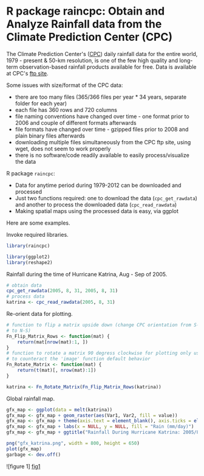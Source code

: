 R package raincpc: Obtain and Analyze Rainfall data from the Climate Prediction Center (CPC)
========================================================

The Climate Prediction Center's ([CPC](www.cpc.ncep.noaa.gov)) daily rainfall data for the entire world, 1979 - present & 50-km resolution, is one of the few high quality and long-term observation-based rainfall products available for free. Data is available at CPC's [ftp site](ftp.cpc.ncep.noaa.gov/precip/CPC_UNI_PRCP/GAUGE_GLB/). 

Some issues with size/format of the CPC data:
* there are too many files (365/366 files per year * 34 years, separate folder for each year)
* each file has 360 rows and 720 columns
* file naming conventions have changed over time - one format prior to 2006 and couple of different formats afterwards
* file formats have changed over time - gzipped files prior to 2008 and plain binary files afterwards
* downloading multiple files simultaneously from the CPC ftp site, using wget, does not seem to work properly
* there is no software/code readily available to easily process/visualize the data

R package `raincpc`:
* Data for anytime period during 1979-2012 can be downloaded and processed
* Just two functions required: one to download the data (`cpc_get_rawdata`) and another to process the downloaded data (`cpc_read_rawdata`)
* Making spatial maps using the processed data is easy, via ggplot

Here are some examples.

Invoke required libraries.


```r
library(raincpc)

library(ggplot2)
library(reshape2)
```


Rainfall during the time of Hurricane Katrina, Aug - Sep of 2005.


```r
# obtain data
cpc_get_rawdata(2005, 8, 31, 2005, 8, 31)
# process data
katrina <- cpc_read_rawdata(2005, 8, 31)
```


Re-orient data for plotting.


```r
# function to flip a matrix upside down (change CPC orientation from S-N
# to N-S)
Fn_Flip_Matrix_Rows <- function(mat) {
    return(mat[nrow(mat):1, ])
}
# function to rotate a matrix 90 degress clockwise for plotting only used
# to counteract the 'image' function default behavior
Fn_Rotate_Matrix <- function(mat) {
    return(t(mat)[, nrow(mat):1])
}

katrina <- Fn_Rotate_Matrix(Fn_Flip_Matrix_Rows(katrina))
```


Global rainfall map.


```r
gfx_map <- ggplot(data = melt(katrina))
gfx_map <- gfx_map + geom_raster(aes(Var1, Var2, fill = value))
gfx_map <- gfx_map + theme(axis.text = element_blank(), axis.ticks = element_blank())
gfx_map <- gfx_map + labs(x = NULL, y = NULL, fill = "Rain (mm/day)")
gfx_map <- gfx_map + ggtitle("Rainfall During Hurricane Katrina: 2005/8/31")

png("gfx_katrina.png", width = 800, height = 650)
plot(gfx_map)
garbage <- dev.off()
```


![figure 1] [fig1]

[fig1]: gfx_katrina.png "figure 1" 
